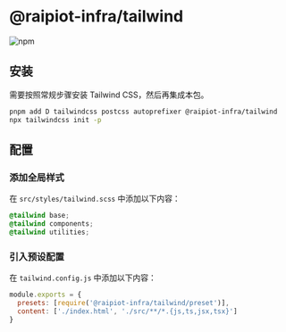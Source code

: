# @raipiot-infra/tailwind

![npm](https://img.shields.io/npm/v/@raipiot-infra/tailwind?logo=tailwindcss&label=tailwind&registry_uri=http%3A%2F%2Fnpm-registry.raipiot.com%3A4873)

## 安装

需要按照常规步骤安装 Tailwind CSS，然后再集成本包。

```bash
pnpm add D tailwindcss postcss autoprefixer @raipiot-infra/tailwind
npx tailwindcss init -p
```

## 配置

### 添加全局样式

在 `src/styles/tailwind.scss` 中添加以下内容：

```scss
@tailwind base;
@tailwind components;
@tailwind utilities;
```

### 引入预设配置

在 `tailwind.config.js` 中添加以下内容：

```js
module.exports = {
  presets: [require('@raipiot-infra/tailwind/preset')],
  content: ['./index.html', './src/**/*.{js,ts,jsx,tsx}']
}
```
